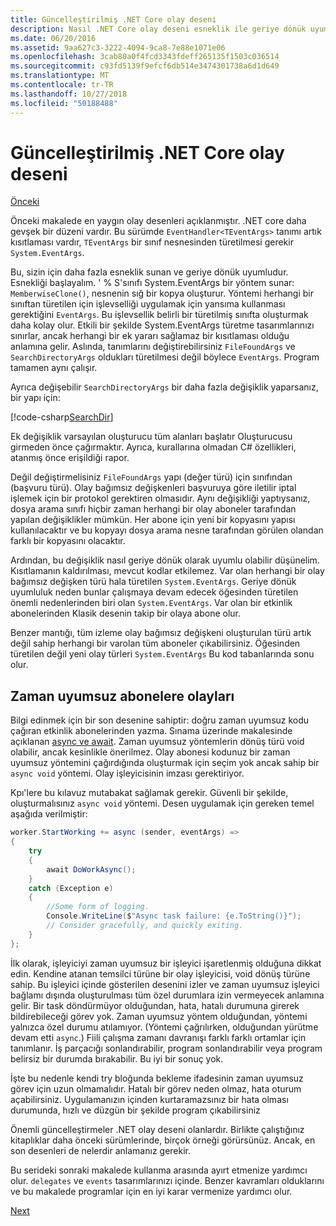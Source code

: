 ```yaml
---
title: Güncelleştirilmiş .NET Core olay deseni
description: Nasıl .NET Core olay deseni esneklik ile geriye dönük uyumluluk sağlar ve nasıl güvenli bir olay işleme ile zaman uyumsuz aboneleri uygulanacağını öğrenin.
ms.date: 06/20/2016
ms.assetid: 9aa627c3-3222-4094-9ca8-7e88e1071e06
ms.openlocfilehash: 3cab80a0f4fcd3343fdeff265135f1503c036514
ms.sourcegitcommit: c93fd5139f9efcf6db514e3474301738a6d1d649
ms.translationtype: MT
ms.contentlocale: tr-TR
ms.lasthandoff: 10/27/2018
ms.locfileid: "50188488"
---
```

# <a name="the-updated-net-core-event-pattern"></a>Güncelleştirilmiş .NET Core olay deseni

[Önceki](event-pattern.md)

Önceki makalede en yaygın olay desenleri açıklanmıştır. .NET core daha gevşek bir düzeni vardır. Bu sürümde `EventHandler<TEventArgs>` tanımı artık kısıtlaması vardır, `TEventArgs` bir sınıf nesnesinden türetilmesi gerekir `System.EventArgs`.

Bu, sizin için daha fazla esneklik sunan ve geriye dönük uyumludur. Esnekliği başlayalım. ' % S'sınıfı System.EventArgs bir yöntem sunar: `MemberwiseClone()`, nesnenin sığ bir kopya oluşturur.
Yöntemi herhangi bir sınıftan türetilen için işlevselliği uygulamak için yansıma kullanması gerektiğini `EventArgs`. Bu işlevsellik belirli bir türetilmiş sınıfta oluşturmak daha kolay olur. Etkili bir şekilde System.EventArgs türetme tasarımlarınızı sınırlar, ancak herhangi bir ek yararı sağlamaz bir kısıtlaması olduğu anlamına gelir.
Aslında, tanımlarını değiştirebilirsiniz `FileFoundArgs` ve `SearchDirectoryArgs` oldukları türetilmesi değil böylece `EventArgs`.
Program tamamen aynı çalışır.

Ayrıca değişebilir `SearchDirectoryArgs` bir daha fazla değişiklik yaparsanız, bir yapı için:

[!code-csharp[SearchDir](../../samples/csharp/events/Program.cs#DeclareSearchEvent "Define search directory event")]

Ek değişiklik varsayılan oluşturucu tüm alanları başlatır Oluşturucusu girmeden önce çağırmaktır. Ayrıca, kurallarına olmadan C# özellikleri, atanmış önce erişildiği rapor.

Değil değiştirmelisiniz `FileFoundArgs` yapı (değer türü) için sınıfından (başvuru türü). Olay bağımsız değişkenleri başvuruya göre iletilir iptal işlemek için bir protokol gerektiren olmasıdır. Aynı değişikliği yaptıysanız, dosya arama sınıfı hiçbir zaman herhangi bir olay aboneler tarafından yapılan değişiklikler mümkün. Her abone için yeni bir kopyasını yapısı kullanılacaktır ve bu kopyayı dosya arama nesne tarafından görülen olandan farklı bir kopyasını olacaktır.

Ardından, bu değişiklik nasıl geriye dönük olarak uyumlu olabilir düşünelim.
Kısıtlamanın kaldırılması, mevcut kodlar etkilemez. Var olan herhangi bir olay bağımsız değişken türü hala türetilen `System.EventArgs`.
Geriye dönük uyumluluk neden bunlar çalışmaya devam edecek öğesinden türetilen önemli nedenlerinden biri olan `System.EventArgs`. Var olan bir etkinlik abonelerinden Klasik desenin takip bir olaya abone olur.

Benzer mantığı, tüm izleme olay bağımsız değişkeni oluşturulan türü artık değil sahip herhangi bir varolan tüm aboneler çıkabilirsiniz. Öğesinden türetilen değil yeni olay türleri `System.EventArgs` Bu kod tabanlarında sonu olur.

## <a name="events-with-async-subscribers"></a>Zaman uyumsuz abonelere olayları

Bilgi edinmek için bir son desenine sahiptir: doğru zaman uyumsuz kodu çağıran etkinlik abonelerinden yazma. Sınama üzerinde makalesinde açıklanan [async ve await](async.md). Zaman uyumsuz yöntemlerin dönüş türü void olabilir, ancak kesinlikle önerilmez. Olay abonesi kodunuz bir zaman uyumsuz yöntemini çağırdığında oluşturmak için seçim yok ancak sahip bir `async void` yöntemi. Olay işleyicisinin imzası gerektiriyor.

Kpı'lere bu kılavuz mutabakat sağlamak gerekir. Güvenli bir şekilde, oluşturmalısınız `async void` yöntemi. Desen uygulamak için gereken temel aşağıda verilmiştir:

```csharp
worker.StartWorking += async (sender, eventArgs) =>
{
    try 
    {
        await DoWorkAsync();
    }
    catch (Exception e)
    {
        //Some form of logging.
        Console.WriteLine($"Async task failure: {e.ToString()}");
        // Consider gracefully, and quickly exiting.
    }
};
```

İlk olarak, işleyiciyi zaman uyumsuz bir işleyici işaretlenmiş olduğuna dikkat edin. Kendine atanan temsilci türüne bir olay işleyicisi, void dönüş türüne sahip. Bu işleyici içinde gösterilen desenini izler ve zaman uyumsuz işleyici bağlamı dışında oluşturulması tüm özel durumlara izin vermeyecek anlamına gelir. Bir task döndürmüyor olduğundan, hata, hatalı durumuna girerek bildirebileceği görev yok. Zaman uyumsuz yöntem olduğundan, yöntemi yalnızca özel durumu atılamıyor. (Yöntemi çağrılırken, olduğundan yürütme devam etti `async`.) Fiili çalışma zamanı davranışı farklı farklı ortamlar için tanımlanır. İş parçacığı sonlandırabilir, program sonlandırabilir veya program belirsiz bir durumda bırakabilir. Bu iyi bir sonuç yok.

İşte bu nedenle kendi try bloğunda bekleme ifadesinin zaman uyumsuz görev için uzun olmamalıdır. Hatalı bir görev neden olmaz, hata oturum açabilirsiniz. Uygulamanızın içinden kurtaramazsınız bir hata olması durumunda, hızlı ve düzgün bir şekilde program çıkabilirsiniz

Önemli güncelleştirmeler .NET olay deseni olanlardır. Birlikte çalıştığınız kitaplıklar daha önceki sürümlerinde, birçok örneği görürsünüz. Ancak, en son desenleri de nelerdir anlamanız gerekir.

Bu serideki sonraki makalede kullanma arasında ayırt etmenize yardımcı olur. `delegates` ve `events` tasarımlarınızı içinde. Benzer kavramları olduklarını ve bu makalede programlar için en iyi karar vermenize yardımcı olur.

[Next](distinguish-delegates-events.md)
